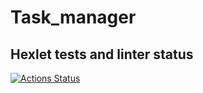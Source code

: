 # Task_manager

## Hexlet tests and linter status

[![Actions Status](https://github.com/WhiteA77/python-project-52/actions/workflows/hexlet-check.yml/badge.svg)](https://github.com/WhiteA77/python-project-52/actions)
